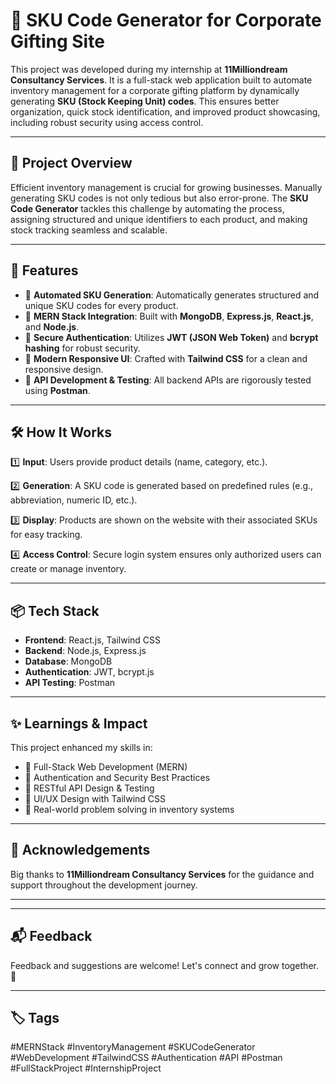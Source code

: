 # 🎁 SKU Code Generator for Corporate Gifting Site

This project was developed during my internship at **11Milliondream Consultancy Services**. It is a full-stack web application built to automate inventory management for a corporate gifting platform by dynamically generating **SKU (Stock Keeping Unit) codes**. This ensures better organization, quick stock identification, and improved product showcasing, including robust security using access control.

---

## 🚀 Project Overview

Efficient inventory management is crucial for growing businesses. Manually generating SKU codes is not only tedious but also error-prone. The **SKU Code Generator** tackles this challenge by automating the process, assigning structured and unique identifiers to each product, and making stock tracking seamless and scalable.

---

## 🔧 Features

- 🔹 **Automated SKU Generation**: Automatically generates structured and unique SKU codes for every product.
- 🔹 **MERN Stack Integration**: Built with **MongoDB**, **Express.js**, **React.js**, and **Node.js**.
- 🔹 **Secure Authentication**: Utilizes **JWT (JSON Web Token)** and **bcrypt hashing** for robust security.
- 🔹 **Modern Responsive UI**: Crafted with **Tailwind CSS** for a clean and responsive design.
- 🔹 **API Development & Testing**: All backend APIs are rigorously tested using **Postman**.

---

## 🛠️ How It Works

1️⃣ **Input**: Users provide product details (name, category, etc.).

2️⃣ **Generation**: A SKU code is generated based on predefined rules (e.g., abbreviation, numeric ID, etc.).

3️⃣ **Display**: Products are shown on the website with their associated SKUs for easy tracking.

4️⃣ **Access Control**: Secure login system ensures only authorized users can create or manage inventory.

---

## 📦 Tech Stack

- **Frontend**: React.js, Tailwind CSS
- **Backend**: Node.js, Express.js
- **Database**: MongoDB
- **Authentication**: JWT, bcrypt.js
- **API Testing**: Postman

---

## ✨ Learnings & Impact

This project enhanced my skills in:

- 🔹 Full-Stack Web Development (MERN)
- 🔹 Authentication and Security Best Practices
- 🔹 RESTful API Design & Testing
- 🔹 UI/UX Design with Tailwind CSS
- 🔹 Real-world problem solving in inventory systems

---

## 🤝 Acknowledgements

Big thanks to **11Milliondream Consultancy Services** for the guidance and support throughout the development journey.

---


---

## 📬 Feedback

Feedback and suggestions are welcome! Let's connect and grow together. 🚀

---

## 🏷️ Tags

#MERNStack #InventoryManagement #SKUCodeGenerator #WebDevelopment #TailwindCSS #Authentication #API #Postman #FullStackProject #InternshipProject
